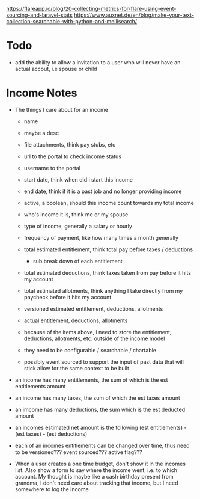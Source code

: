 https://flareapp.io/blog/20-collecting-metrics-for-flare-using-event-sourcing-and-laravel-stats
https://www.auxnet.de/en/blog/make-your-text-collection-searchable-with-python-and-meilisearch/

# Todo

- add the ability to allow a invitation to a user who will never have an actual accout, i.e spouse or child

# Income Notes

- The things I care about for an income
    - name
    - maybe a desc
    - file attachments, think pay stubs, etc
    - url to the portal to check income status
    - username to the portal
    - start date, think when did i start this income
    - end date, think if it is a past job and no longer providing income
    - active, a boolean, should this income count towards my total income
    - who's income it is, think me or my spouse
    - type of income, generally a salary or hourly
    - frequency of payment, like how many times a month generally
    - total estimated entitlement, think total pay before taxes / deductions
        - sub break down of each entitlement 
    - total estimated deductions, think taxes taken from pay before it hits my account
    - total estimated allotments, think anything I take directly from my paycheck before it hits my account
    - versioned estimated entitlement, deductions, allotments
    - actual  entitlement, deductions, allotments
    
    - because of the items above, i need to store the entitlement, deductions, allotments, etc. outside of the income model
    - they need to be configurable / searchable / chartable
    - possibly event sourced to support the input of past data that will stick allow for the same context to be built

- an income has many entitlements, the sum of which is the est entitlements amount
- an income has many taxes, the sum of which the est taxes amount
- an imcome has many deductions, the sum which is the est deducted amount
- an incomes estimated net amount is the following  (est entitlements) - (est taxes) - (est deductions)
- each of an incomes entitlements can be changed over time, thus need to be versioned??? event sourced??? active flag???

- When a user creates a one time budget, don't show it in the incomes list. Also show a form to say where the income went, i.e. to which account. My thought is maybe like a cash birthday present from grandma, I don't need care about tracking that income, but I need somewhere to log the income.